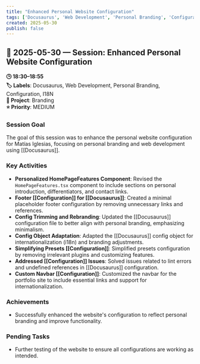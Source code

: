 ```yaml
---
title: "Enhanced Personal Website Configuration"
tags: ['Docusaurus', 'Web Development', 'Personal Branding', 'Configuration', 'I18N']
created: 2025-05-30
publish: false
---
```


## 📅 2025-05-30 — Session: Enhanced Personal Website Configuration

**🕒 18:30–18:55**  
**🏷️ Labels**: Docusaurus, Web Development, Personal Branding, Configuration, I18N  
**📂 Project**: Branding  
**⭐ Priority**: MEDIUM  


### Session Goal
The goal of this session was to enhance the personal website configuration for Matías Iglesias, focusing on personal branding and web development using [[Docusaurus]].

### Key Activities
- **Personalized HomePageFeatures Component**: Revised the `HomePageFeatures.tsx` component to include sections on personal introduction, differentiators, and contact links.
- **Footer [[Configuration]] for [[Docusaurus]]**: Created a minimal placeholder footer configuration by removing unnecessary links and references.
- **Config Trimming and Rebranding**: Updated the [[Docusaurus]] configuration file to better align with personal branding, emphasizing minimalism.
- **Config Object Adaptation**: Adapted the [[Docusaurus]] config object for internationalization (i18n) and branding adjustments.
- **Simplifying Presets [[Configuration]]**: Simplified presets configuration by removing irrelevant plugins and customizing features.
- **Addressed [[Configuration]] Issues**: Solved issues related to lint errors and undefined references in [[Docusaurus]] configuration.
- **Custom Navbar [[Configuration]]**: Customized the navbar for the portfolio site to include essential links and support for internationalization.

### Achievements
- Successfully enhanced the website's configuration to reflect personal branding and improve functionality.

### Pending Tasks
- Further testing of the website to ensure all configurations are working as intended.
